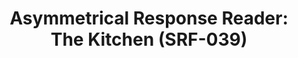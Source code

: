 ---
ee_id_thing: '4380'
site: '1'
type: '2'
inv_num: 2017-004
url: 2017-004-asymmetrical-response-reader-srf-039
title: 'Asymmetrical Response Reader: The Kitchen (SRF-039)'
year: '2017'
display_year: '2017'
medium: Black tape bound booklet, hand-embossed with the Arcangel Surfware Yin-Yang
  Crest.
dims: ''
pitch: ''
ps: ''
live_url: ''
related: "[4390] [2017-041-asymmetrical-response-reader-ibiza] 2017-041 Asymmetrical
  Response Reader: Ibiza (SRF-041)"
youtube: ''
related_code: ''
imgs: ar-reader-2017-004-web-ih--ComI.jpg
subheading: ''
download: ''
add_credit: Olia Lialina
commission: ''
layout: things-i-made
---